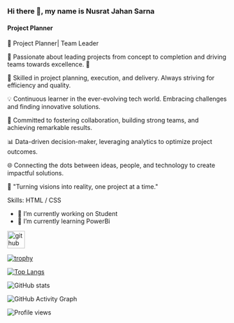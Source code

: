 ### Hi there 👋, my name is Nusrat Jahan Sarna
#### Project Planner
🚀 Project Planner| Team Leader

🌟 Passionate about leading projects from concept to completion and driving teams towards excellence. 🌟

🔧 Skilled in project planning, execution, and delivery. Always striving for efficiency and quality.

💡 Continuous learner in the ever-evolving tech world. Embracing challenges and finding innovative solutions.

🤝 Committed to fostering collaboration, building strong teams, and achieving remarkable results.

📊 Data-driven decision-maker, leveraging analytics to optimize project outcomes.

🌐 Connecting the dots between ideas, people, and technology to create impactful solutions.

📌 "Turning visions into reality, one project at a time."

Skills: HTML / CSS 

- 🔭 I’m currently working on Student 
- 🌱 I’m currently learning PowerBi 


[<img src='https://cdn.jsdelivr.net/npm/simple-icons@3.0.1/icons/github.svg' alt='github' height='40'>](https://github.com/sarna1947)  

[![trophy](https://github-profile-trophy.vercel.app/?username=sarna1947)](https://github.com/ryo-ma/github-profile-trophy)

[![Top Langs](https://github-readme-stats.vercel.app/api/top-langs/?username=sarna1947)](https://github.com/anuraghazra/github-readme-stats)

![GitHub stats](https://github-readme-stats.vercel.app/api?username=sarna1947&show_icons=true&count_private=true)  

![GitHub Activity Graph](https://activity-graph.herokuapp.com/graph?username=sarna1947)  

![Profile views](https://gpvc.arturio.dev/sarna1947)  
